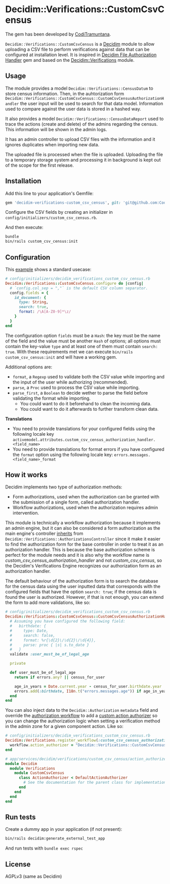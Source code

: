 # Decidim::Verifications::CustomCsvCensus

The gem has been developed by [CodiTramuntana](https://coditramuntana.com).

`Decidim::Verifications::CustomCsvCensus` is a [Decidim](https://github.com/decidim/decidim) module to allow uploading a CSV file to perform verifications against data that can be configured at installation level. It is inspired in [Decidim File Authorization Handler](https://github.com/MarsBased/decidim-file_authorization_handler/) gem and based on the [Decidim::Verifications](https://github.com/decidim/decidim/tree/master/decidim-verifications#decidimverifications) module.

## Usage

The module provides a model `Decidim::Verifications::CensusDatum` to store census information. Then, in the auhtorization form `Decidim::Verifications::CustomCsvCensus::CustomCsvCensusAuthorizationHandler` the user input will be used to search for that data model. Information used to compare against the user data is stored in a hashed way.

It also provides a model `Decidim::Verifications::CensusDataReport` used to trace the actions (create and delete) of the admins regarding the census. This information will be shown in the admin logs.

It has an admin controller to upload CSV files with the information and it ignores duplicates when importing new data.

The uploaded file is processed when the file is uploaded. Uploading the file to a temporary storage system and processing it in background is kept out of the scope for the first release.

## Installation

Add this line to your application's Gemfile:

```ruby
gem 'decidim-verifications-custom_csv_census', git: 'git@github.com:CodiTramuntana/decidim-verifications-custom_csv_census.git'
```

Configure the CSV fields by creating an initializer in `config/initializers/custom_csv_census.rb`.


And then execute:

```bash
bundle
bin/rails custom_csv_census:init
```

## Configuration

This [example](config/custom_csv_census_initializer_example.rb) shows a standard usecase:

```ruby
# config/initializers/decidim_verifications_custom_csv_census.rb
Decidim::Verifications::CustomCsvCensus.configure do |config|
  # `config.col_sep = ","` is the default CSV column separator.
  config.fields = {
    id_document: {
      type: String,
      search: true,
      format: /\A[A-Z0-9]*\z/
    }
  }
end
```

The configuration option `fields` must be a `Hash`: the key must be the name of the field and the value must be another `Hash` of options; all options must contain the key-value `type` and at least one of them must contain `search: true`. With these requirements met we can execute `bin/rails custom_csv_census:init` and will have a working gem.

Additional options are:
- `format`, a `Regexp` used to validate both the CSV value while importing and the input of the user while authorizing (recommended).
- `parse`, a `Proc` used to process the CSV value while importing.
- `parse_first`, a `Boolean` to decide wether to parse the field before validating the format while importing.
  - You could want to do it beforehand to clean the incoming data.
  - You could want to do it afterwards to further transform clean data.

**Translations**
- You need to provide translations for your configured fields using the following locale key `activemodel.attributes.custom_csv_census_authorization_handler.<field_name>`
- You need to provide translations for format errors if you have configured the `format` option using the following locale key: `errors.messages.<field_name>_format`

## How it works

Decidim implements two type of authorization methods:
- Form authorizations, used when the authorization can be granted with the submission of a single form, called authorization handler.
- Workflow authorizations, used when the authorization requires admin intervention.

This module is technically a workflow authorization because it implements an admin engine, but it can also be considered a form authorization as the main engine's controller [inherits](app/controllers/decidim/verifications/custom_csv_census/authorizations_controller.rb) from `Decidim::Verifications::AuthorizationsController` since it make it easier to find the authorization form for the base controller in order to treat it as an authorization handler. This is because the base authorization scheme is perfect for the module needs and it is also why the workflow name is _custom_csv_census_authorization_handler_ and not _custom_csv_census_, so the Decidim's Verifications Engine recognizes our authorization form as an authorization handler.

The default behaviour of the authorization form is to search the database for the census data using the user inputted data that corresponds with the configured fields that have the option `search: true`; if the census data is found the user is authorized. However, if that is not enough, you can extend the form to add more validations, like so:

```ruby
# config/initializers/decidim_verifications_custom_csv_census.rb
Decidim::Verifications::CustomCsvCensus::CustomCsvCensusAuthorizationHandler.class_eval do
  # Assuming you have configured the following field:
  #   birthdate: {
  #     type: Date,
  #     search: false,
  #     format: %r{\d{2}\/\d{2}\/\d{4}},
  #     parse: proc { |s| s.to_date }
  #   }
  validate :user_must_be_of_legal_age

  private

  def user_must_be_of_legal_age
    return if errors.any? || census_for_user

    age_in_years = Date.current.year - census_for_user.birthdate.year
    errors.add(:birthdate, I18n.t("errors.messages.age")) if age_in_years < 18
  end
end
```

You can also inject data to the `Decidim::Authorization` `metadata` field and override the [authorization workflow](lib/decidim/verifications/custom_csv_census/workflow.rb) to add a [custom action authorizer](https://github.com/decidim/decidim/tree/master/decidim-verifications#custom-action-authorizers) so you can change the authorization logic when setting a verification method in the admin zone for a given component action. Like so:

```ruby
# config/initializers/decidim_verifications_custom_csv_census.rb
Decidim::Verifications.register_workflow(:custom_csv_census_authorization_handler) do |workflow|
  workflow.action_authorizer = "Decidim::Verifications::CustomCsvCensus::ActionAuthorizer"
end

# app/services/decidim/verifications/custom_csv_census/action_authorizer.rb
module Decidim
  module Verifications
    module CustomCsvCensus
      class ActionAuthorizer < DefaultActionAuthorizer
        # See the documentation for the parent class for implementation ideas.
      end
    end
  end
end
```

## Run tests

Create a dummy app in your application (if not present):

```bash
bin/rails decidim:generate_external_test_app
```

And run tests with `bundle exec rspec`

## License

AGPLv3 (same as Decidim)

